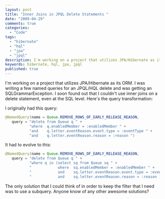 ```yaml
---
layout: post
title: "Inner Joins in JPQL Delete Statements "
date: "2009-04-29"
comments: true
categories:
  - "Code"
tags:
  - "hibernate"
  - "hql"
  - "jpa"
  - "jpql"
description: I'm working on a project that utilizes JPA/Hibernate as its ORM.  I was writing a few named queries for an JPQL/HQL delete and was getting an SQLGrammarExce
keywords: hibernate, hql, jpa, jpql
published: true
---
```


I'm working on a project that utilizes JPA/Hibernate as its ORM.  I was writing a few named queries for an JPQL/HQL delete and was getting an SQLGrammarException.  I soon found out that I couldn't use inner joins on a delete statement, even at the SQL level.  Here's the query transformation:

<!--more-->

I originally had this query:

```java
@NamedQuery(name = Queue.REMOVE_ROWS_OF_EARLY_RELEASE_REASON,
   query = "delete from Queue q " +
           "where  q.enabledMember = :enabledMember " +
           "and    q.letter.eventReason.event.type = :eventType " +
           "and    q.letter.eventReason.reason = :reason ")
```


It had to evolve to this:

```java
@NamedQuery(name = Queue.REMOVE_ROWS_OF_EARLY_RELEASE_REASON,
   query = "delete from Queue q " +
           "where q in (select sq from Queue sq " +
           "            where  sq.enabledMember = :enabledMember " +
           "            and    sq.letter.eventReason.event.type = :eventType " +
           "            and    sq.letter.eventReason.reason = :reason )"
```


The only solution that I could think of in order to keep the filter that I need was to use a subquery.  Anyone know of any other awesome solutions?

  
